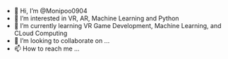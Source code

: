 - 👋 Hi, I’m @Monipoo0904
- 👀 I’m interested in VR, AR, Machine Learning and Python
- 🌱 I’m currently learning VR Game Development, Machine Learning, and CLoud Computing
- 💞️ I’m looking to collaborate on ...
- 📫 How to reach me ...

<!---
Monipoo0904/Monipoo0904 is a ✨ special ✨ repository because its `README.md` (this file) appears on your GitHub profile.
You can click the Preview link to take a look at your changes.
--->
